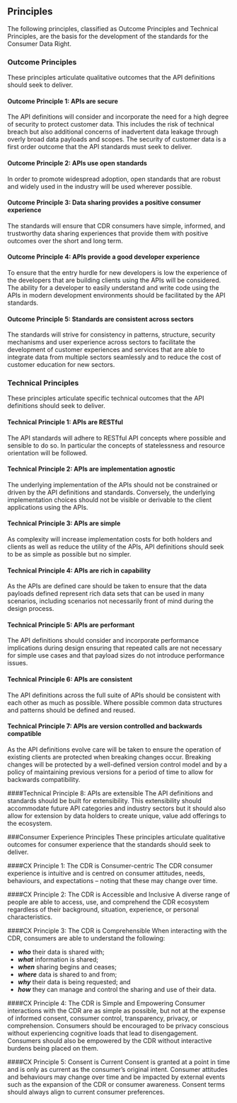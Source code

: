 ## Principles

The following principles, classified as Outcome Principles and Technical Principles, are the basis for the development of the standards for the Consumer Data Right.

### Outcome Principles
These principles articulate qualitative outcomes that the API definitions should seek to deliver.

#### Outcome Principle 1: APIs are secure
The API definitions will consider and incorporate the need for a high degree of security to protect customer data.  This includes the risk of technical breach but also additional concerns of inadvertent data leakage through overly broad data payloads and scopes.  The security of customer data is a first order outcome that the API standards must seek to deliver.

#### Outcome Principle 2: APIs use open standards
In order to promote widespread adoption, open standards that are robust and widely used in the industry will be used wherever possible.

#### Outcome Principle 3: Data sharing provides a positive consumer experience
The standards will ensure that CDR consumers have simple, informed, and trustworthy data
sharing experiences that provide them with positive outcomes over the short and long term.

#### Outcome Principle 4: APIs provide a good developer experience
To ensure that the entry hurdle for new developers is low the experience of the developers that are building clients using the APIs will be considered.  The ability for a developer to easily understand and write code using the APIs in modern development environments should be facilitated by the API standards.

#### Outcome Principle 5: Standards are consistent across sectors
The standards will strive for consistency in patterns, structure, security mechanisms and
user experience across sectors to facilitate the development of customer experiences and
services that are able to integrate data from multiple sectors seamlessly and to reduce the
cost of customer education for new sectors.

### Technical Principles
These principles articulate specific technical outcomes that the API definitions should seek to deliver.

#### Technical Principle 1: APIs are RESTful
The API standards will adhere to RESTful API concepts where possible and sensible to do so.  In particular the concepts of statelessness and resource orientation will be followed.

#### Technical Principle 2: APIs are implementation agnostic
The underlying implementation of the APIs should not be constrained or driven by the API definitions and standards.  Conversely, the underlying implementation choices should not be visible or derivable to the client applications using the APIs.

#### Technical Principle 3: APIs are simple
As complexity will increase implementation costs for both holders and clients as well as reduce the utility of the APIs, API definitions should seek to be as simple as possible but no simpler.

#### Technical Principle 4: APIs are rich in capability
As the APIs are defined care should be taken to ensure that the data payloads defined represent rich data sets that can be used in many scenarios, including scenarios not necessarily front of mind during the design process.

#### Technical Principle 5: APIs are performant
The API definitions should consider and incorporate performance implications during design ensuring that repeated calls are not necessary for simple use cases and that payload sizes do not introduce performance issues.

#### Technical Principle 6: APIs are consistent
The API definitions across the full suite of APIs should be consistent with each other as much as possible.  Where possible common data structures and patterns should be defined and reused.

#### Technical Principle 7: APIs are version controlled and backwards compatible
As the API definitions evolve care will be taken to ensure the operation of existing clients are protected when breaking changes occur.  Breaking changes will be protected by a well-defined version control model and by a policy of maintaining previous versions for a period of time to allow for backwards compatibility.

####Technical Principle 8: APIs are extensible
The API definitions and standards should be built for extensibility. This extensibility should accommodate future API categories and industry sectors but it should also allow for extension by data holders to create unique, value add offerings to the ecosystem.

###Consumer Experience Principles
These principles articulate qualitative outcomes for consumer experience that the standards should seek to deliver.

####CX Principle 1: The CDR is Consumer-centric
The CDR consumer experience is intuitive and is centred on consumer attitudes, needs,
behaviours, and expectations – noting that these may change over time.

####CX Principle 2: The CDR is Accessible and Inclusive
A diverse range of people are able to access, use, and comprehend the CDR ecosystem regardless of
their background, situation, experience, or personal characteristics.

####CX Principle 3: The CDR is Comprehensible
When interacting with the CDR, consumers are able to understand the following:
* ***who*** their data is shared with;
* ***what*** information is shared;
* ***when*** sharing begins and ceases;
* ***where*** data is shared to and from;
* ***why*** their data is being requested; and
* ***how*** they can manage and control the sharing and use of their data.

####CX Principle 4: The CDR is Simple and Empowering
Consumer interactions with the CDR are as simple as possible, but not at the expense of
informed consent, consumer control, transparency, privacy, or comprehension. Consumers
should be encouraged to be privacy conscious without experiencing cognitive loads that
lead to disengagement. Consumers should also be empowered by the CDR without
interactive burdens being placed on them.

####CX Principle 5: Consent is Current
Consent is granted at a point in time and is only as current as the consumer’s original intent.
Consumer attitudes and behaviours may change over time and be impacted by external
events such as the expansion of the CDR or consumer awareness. Consent terms should
always align to current consumer preferences.
